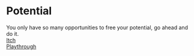 # Potential
You only have so many opportunities to free your potential, go ahead and do it.
<br/>
[Itch](https://nnra.itch.io/potential)
<br/>
[Playthrough](https://youtu.be/Q2e1A5voTUw)
